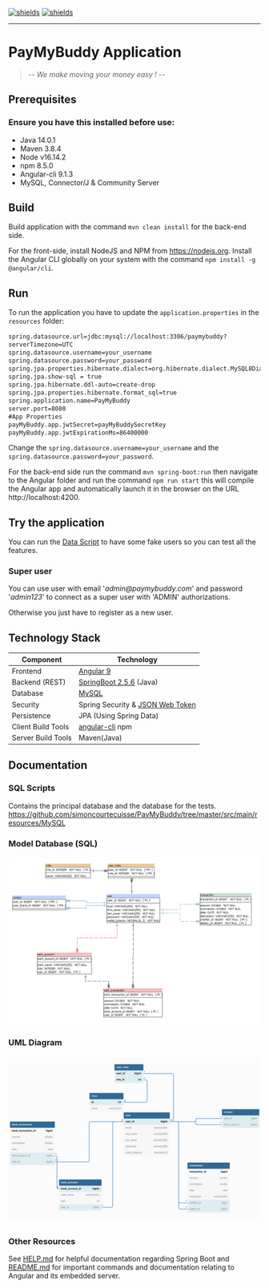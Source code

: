 [![shields](https://img.shields.io/badge/made%20with-java-orange)](https://shields.io/)
[![shields](https://img.shields.io/badge/powered%20by-spring-green)](https://shields.io/)
____________________

# PayMyBuddy Application
> -- _We make moving your money easy !_ --


## Prerequisites

### Ensure you have this installed before use:

- Java 14.0.1
- Maven 3.8.4
- Node v16.14.2
- npm 8.5.0
- Angular-cli 9.1.3
- MySQL, Connector/J & Community Server

## Build
Build application with the command `mvn clean install` for the back-end side.

For the front-side, install NodeJS and NPM from https://nodejs.org.
Install the Angular CLI globally on your system with the command `npm install -g @angular/cli`.

## Run
To run the application you have to update the `application.properties` in the `resources` folder:
```properties
spring.datasource.url=jdbc:mysql://localhost:3306/paymybuddy?serverTimezone=UTC
spring.datasource.username=your_username
spring.datasource.password=your_password
spring.jpa.properties.hibernate.dialect=org.hibernate.dialect.MySQL8Dialect
spring.jpa.show-sql = true
spring.jpa.hibernate.ddl-auto=create-drop
spring.jpa.properties.hibernate.format_sql=true
spring.application.name=PayMyBuddy
server.port=8080
#App Properties
payMyBuddy.app.jwtSecret=payMyBuddySecretKey
payMyBuddy.app.jwtExpirationMs=86400000
```
Change the `spring.datasource.username=your_username` and the `spring.datasource.password=your_password`.

For the back-end side run the command `mvn spring-boot:run` then navigate to the Angular folder and run the command `npm run start` this will compile the Angular app and automatically launch it in the browser on the URL http://localhost:4200.


## Try the application

You can run the [Data Script](src/main/resources/MySQL/DataTest.sql) to have some fake users so you can test all the features.

### Super user
You can use user with email '_admin@paymybuddy.com_' and password
'_admin123_' to connect as a super user with 'ADMIN' authorizations.

Otherwise you just have to register as a new user.

## Technology Stack
Component         | Technology
---               | ---
Frontend          | [Angular 9](https://github.com/angular/angular)
Backend (REST)    | [SpringBoot 2.5.6](https://projects.spring.io/spring-boot) (Java)
Database          | [MySQL](https://www.mysql.com/)
Security          | Spring Security & [JSON Web Token](https://jwt.io/)
Persistence       | JPA (Using Spring Data)
Client Build Tools| [angular-cli](https://github.com/angular/angular-cli) npm
Server Build Tools| Maven(Java)

## Documentation

### SQL Scripts
Contains the principal database and the database for the tests.
https://github.com/simoncourtecuisse/PayMyBuddy/tree/master/src/main/resources/MySQL

### Model Database (SQL)

![DatabaseModel_PMB](src/main/resources/Docs/DatabaseModel_PMB.png)

### UML Diagram

![UML_PMB](src/main/resources/Docs/UML_PMB.png)

### Other Resources
See [HELP.md](https://github.com/simoncourtecuisse/PayMyBuddy/blob/main/PayMyBuddy/HELP.md) for helpful documentation regarding Spring Boot and [README.md](/README.md) for important commands and documentation relating to Angular and its embedded server.